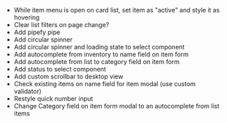 - While item menu is open on card list, set item as "active" and style it as hovering
- Clear list filters on page change?
- Add pipefy pipe
- Add circular spinner
- Add circular spinner and loading state to select component
- Add autocomplete from inventory to name field on item form
- Add autocomplete from list to category field on item form
- Add status to select component
- Add custom scrollbar to desktop view
- Check existing items on name field for item modal (use custom validator)
- Restyle quick number input
- Change Category field on item form modal to an autocomplete from list items
